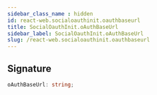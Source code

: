 ```yaml
---
sidebar_class_name : hidden
id: react-web.socialoauthinit.oauthbaseurl
title: SocialOauthInit.oAuthBaseUrl
sidebar_label: SocialOauthInit.oAuthBaseUrl
slug: /react-web.socialoauthinit.oauthbaseurl
---
```






## Signature

```typescript
oAuthBaseUrl: string;
```
